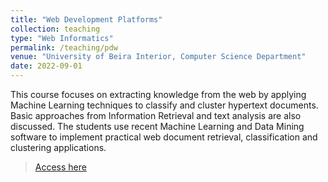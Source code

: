 ```yaml
---
title: "Web Development Platforms"
collection: teaching
type: "Web Informatics"
permalink: /teaching/pdw
venue: "University of Beira Interior, Computer Science Department"
date: 2022-09-01
---
```


This course focuses on extracting knowledge from the web by applying Machine Learning techniques to classify and cluster hypertext documents. Basic approaches from Information Retrieval and text analysis are also discussed. The students use recent Machine Learning and Data Mining software to implement practical web document retrieval, classification and clustering applications.

> [Access here](https://sebastiaopais.github.io/files/class/pdw.html)